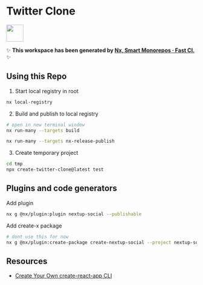 # Twitter Clone

<a alt="Nx logo" href="https://nx.dev" target="_blank" rel="noreferrer"><img src="https://raw.githubusercontent.com/nrwl/nx/master/images/nx-logo.png" width="45"></a>

✨ **This workspace has been generated by [Nx, Smart Monorepos · Fast CI.](https://nx.dev)** ✨

## Using this Repo
1. Start local registry in root
```bash
nx local-registry
```

2. Build and publish to local registry
```bash
# open in new terminal window
nx run-many --targets build
```
```bash
nx run-many --targets nx-release-publish
```
3. Create temporary project

```bash
cd tmp
npx create-twitter-clone@latest test
```
## Plugins and code generators

Add plugin
```bash
nx g @nx/plugin:plugin nextup-social --publishable
```

Add create-x package
```bash
# dont use this for now
nx g @nx/plugin:create-package create-nextup-social --project nextup-social
```

## Resources

- [Create Your Own create-react-app CLI](https://blog.nrwl.io/create-your-own-create-react-app-cli-d1bf13904e35)


